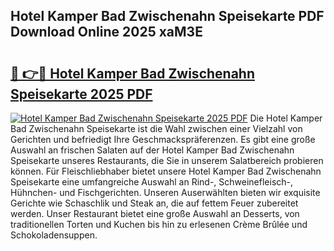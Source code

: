 ## Hotel Kamper Bad Zwischenahn Speisekarte PDF Download Online 2025 xaM3E

# <h2><a href="http://gcczl7h.nevu.top/?p=Hotel+Kamper+Bad+Zwischenahn+Speisekarte">🔗 👉🔴 Hotel Kamper Bad Zwischenahn Speisekarte 2025 PDF</a></h2>

[![Hotel Kamper Bad Zwischenahn Speisekarte 2025 PDF](https://i.imgur.com/dBaPXMq.png)](http://gcczl7h.nevu.top/?p=Hotel+Kamper+Bad+Zwischenahn+Speisekarte)
Die Hotel Kamper Bad Zwischenahn Speisekarte ist die Wahl zwischen einer Vielzahl von Gerichten und befriedigt Ihre Geschmackspräferenzen. Es gibt eine große Auswahl an frischen Salaten auf der Hotel Kamper Bad Zwischenahn Speisekarte unseres Restaurants, die Sie in unserem Salatbereich probieren können. Für Fleischliebhaber bietet unsere Hotel Kamper Bad Zwischenahn Speisekarte eine umfangreiche Auswahl an Rind-, Schweinefleisch-, Hühnchen- und Fischgerichten. Unseren Auserwählten bieten wir exquisite Gerichte wie Schaschlik und Steak an, die auf fettem Feuer zubereitet werden. Unser Restaurant bietet eine große Auswahl an Desserts, von traditionellen Torten und Kuchen bis hin zu erlesenen Crème Brûlée und Schokoladensuppen.
